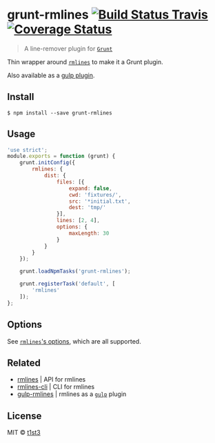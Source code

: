 # grunt-rmlines [![Build Status Travis](https://travis-ci.org/t1st3/grunt-rmlines.svg?branch=master)](https://travis-ci.org/t1st3/grunt-rmlines) [![Coverage Status](https://coveralls.io/repos/github/t1st3/grunt-rmlines/badge.svg?branch=master)](https://coveralls.io/github/t1st3/grunt-rmlines?branch=master)

> A line-remover plugin for [`Grunt`](http://gruntjs.com/)

Thin wrapper around [`rmlines`](https://github.com/t1st3/rmlines) to make it a Grunt plugin.

Also available as a [gulp plugin](https://github.com/t1st3/gulp-rmlines).


## Install

```
$ npm install --save grunt-rmlines
```


## Usage

```js
'use strict';
module.exports = function (grunt) {
	grunt.initConfig({
		rmlines: {
			dist: {
				files: [{
					expand: false,
					cwd: 'fixtures/',
					src: '*initial.txt',
					dest: 'tmp/'
				}],
				lines: [2, 4],
				options: {
					maxLength: 30
				}
			}
		}
	});

	grunt.loadNpmTasks('grunt-rmlines');

	grunt.registerTask('default', [
		'rmlines'
	]);
};
```


## Options

See [`rmlines`'s options](https://github.com/t1st3/rmlines#options), which are all supported.

## Related

* [rmlines](https://github.com/t1st3/rmlines) | API for rmlines
* [rmlines-cli](https://github.com/t1st3/rmlines-cli) | CLI for rmlines
* [gulp-rmlines](https://github.com/t1st3/gulp-rmlines) | rmlines as a [`gulp`](http://gulpjs.com/) plugin


## License

MIT © [t1st3](https://t1st3.com)
